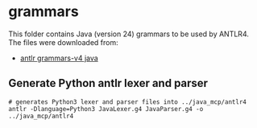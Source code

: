# grammars

This folder contains Java (version 24) grammars to be used by ANTLR4. The files
were downloaded from:

- [antlr grammars-v4 java](https://github.com/antlr/grammars-v4/tree/master/java)

## Generate Python antlr lexer and parser

```shell
# generates Python3 lexer and parser files into ../java_mcp/antlr4
antlr -Dlanguage=Python3 JavaLexer.g4 JavaParser.g4 -o ../java_mcp/antlr4
```
